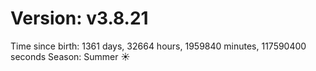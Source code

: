 # Version: v3.8.21
Time since birth: 1361 days, 32664 hours, 1959840 minutes, 117590400 seconds
Season: Summer ☀️
